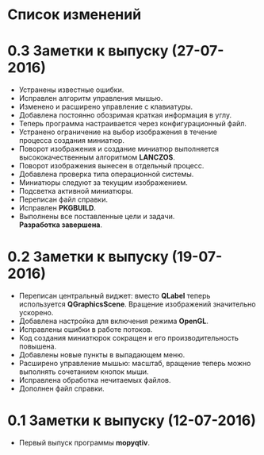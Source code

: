 # Список изменений

0.3 Заметки к выпуску (27-07-2016)
=================================================================
* Устранены известные ошибки.
* Исправлен алгоритм управления мышью.
* Изменено и расширено управление с клавиатуры.
* Добавлена постоянно обозримая краткая информация в углу.
* Теперь программа настраивается через конфигурационный файл.
* Устранено ограничение на выбор изображения в течение  
  процесса создания миниатюр.
* Поворот изображения и создание миниатюр выполняется  
  высококачественным алгоритмом **LANCZOS**.
* Поворот изображения вынесен в отдельный процесс.
* Добавлена проверка типа операционной системы.
* Миниатюры следуют за текущим изображением.
* Подсветка активной миниатюры.
* Переписан файл справки.
* Исправлен **PKGBUILD**.
* Выполнены все поставленные цели и задачи.  
  **Разработка завершена**.

0.2 Заметки к выпуску (19-07-2016)
=================================================================
* Переписан центральный виджет: вместо **QLabel** теперь  
  используется **QGraphicsScene**.
  Вращение изображений значительно ускорено.
* Добавлена настройка для включения режима **OpenGL**.
* Исправлены ошибки в работе потоков.
* Код создания миниатюрок сокращен и его производительность  
  повышена.
* Добавлены новые пункты в выпадающем меню.
* Расширено управление мышью: масштаб, вращение теперь можно  
  выполнять сочетанием кнопок мыши.
* Исправлена обработка нечитаемых файлов.
* Дополнен файл справки.


0.1 Заметки к выпуску (12-07-2016)
=================================================================
* Первый выпуск программы **mopyqtiv**.
